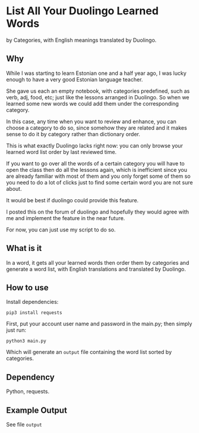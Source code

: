 # List All Your Duolingo Learned Words

by Categories, with English meanings translated by Duolingo.

## Why

While I was starting to learn Estonian one and a half year ago, I was lucky enough to have a very good Estonian language teacher.

She gave us each an empty notebook, with categories predefined, such as verb, adj, food, etc; just like the lessons arranged in Duolingo. So when we learned some new words we could add them under the corresponding category.

In this case, any time when you want to review and enhance, you can choose a category to do so, since somehow they are related and it makes sense to do it by category rather than dictionary order.

This is what exactly Duolingo lacks right now: you can only browse your learned word list order by last reviewed time.

If you want to go over all the words of a certain category you will have to open the class then do all the lessons again, which is inefficient since you are already familiar with most of them and you only forget some of them so you need to do a lot of clicks just to find some certain word you are not sure about.

It would be best if duolingo could provide this feature.

I posted this on the forum of duolingo and hopefully they would agree with me and implement the feature in the near future.

For now, you can just use my script to do so.

## What is it

In a word, it gets all your learned words then order them by categories and generate a word list, with English translations and translated by Duolingo.

## How to use

Install dependencies:

`pip3 install requests`

First, put your account user name and password in the main.py; then simply just run:

`python3 main.py`

Which will generate an `output` file containing the word list sorted by categories.

## Dependency

Python, requests.

## Example Output

See file `output`
